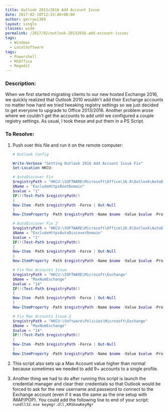 ```yaml
---
title: Outlook 2013/2016 Add Account Issue
date: 2017-02-10T12:33:40+00:00
author: gerryw1389
layout: single
classes: wide
permalink: /2017/02/outlook-20132016-add-account-issue/
tags:
  - Windows
  - LocalSoftware
tags:
  - Powershell
  - MSOffice
  - Regedit
---
```

<!--more-->

### Description:

When we first started migrating clients to our new hosted Exchange 2016, we quickly realized that Outlook 2010 wouldn't add their Exchange accounts no matter how hard we tried tweaking registry settings so we just decided to get everyone to upgrade to Office 2013/2016. Another problem arose where we couldn't get the accounts to add until we configured a couple registry settings. As usual, I took these and put them in a PS Script.

### To Resolve:

1. Push over this file and run it on the remote computer:

   ```powershell
   # Outlook Config

   Write-Verbose "Setting Outlook 2016 Add Account Issue Fix"
   Set-Location HKCU:

   # AutoDiscover Fix
   $registryPath = "HKCU:\SOFTWARE\Microsoft\Office\16.0\Outlook\AutoDiscover"
   $Name = "ExcludeHttpsRootDomain"
   $value = "1"
   IF(!(Test-Path $registryPath))
   {
   New-Item -Path $registryPath -Force | Out-Null
   }
   New-ItemProperty -Path $registryPath -Name $name -Value $value -PropertyType DWORD -Force | Out-Null

   # AutoDiscover Fix 2
   $registryPath = "HKCU:\SOFTWARE\Microsoft\Office\16.0\Outlook\AutoDiscover"
   $Name = "ExcludeHttpsAutoDiscoverDomain"
   $value = "1"
   IF(!(Test-Path $registryPath))
   {
   New-Item -Path $registryPath -Force | Out-Null
   }
   New-ItemProperty -Path $registryPath -Name $name -Value $value -PropertyType DWORD -Force | Out-Null

   # Fix Max Accounts Issue
   $registryPath = "HKCU:\SOFTWARE\Microsoft\Exchange"
   $Name = "MaxNumExchange"
   $value = "14"
   IF(!(Test-Path $registryPath))
   {
   New-Item -Path $registryPath -Force | Out-Null
   }
   New-ItemProperty -Path $registryPath -Name $name -Value $value -PropertyType DWORD -Force | Out-Null

   # Fix Max Accounts Issue 2
   $registryPath = "HKCU:\Software\Policies\Microsoft\Exchange"
   $Name = "MaxNumExchange"
   $value = "14"
   IF(!(Test-Path $registryPath))
   {
   New-Item -Path $registryPath -Force | Out-Null
   }
   New-ItemProperty -Path $registryPath -Name $name -Value $value -PropertyType DWORD -Force | Out-Null
   ```


2. This script also sets up a Max Account value higher than normal because sometimes we needed to add 9+ accounts to a single profile.

3. Another thing we had to do after running this script is launch the credential manager and clear their credentials so that Outlook would be forced to ask for the new username and password to connect to the Exchange account (even if it was the same as the one setup with IMAP/POP). You could add the following line to end of your script: `rundll32.exe keymgr.dll,KRShowKeyMgr`


